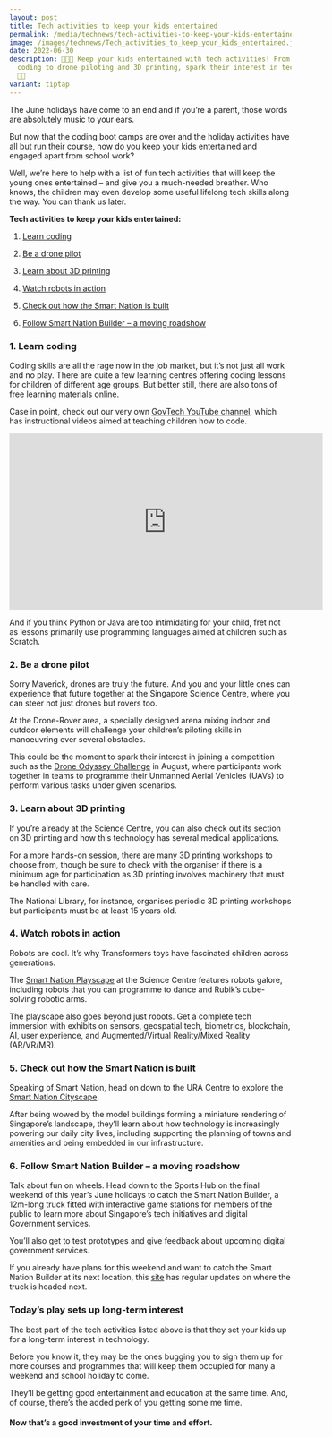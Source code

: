 ```yaml
---
layout: post
title: Tech activities to keep your kids entertained
permalink: /media/technews/tech-activities-to-keep-your-kids-entertained/
image: /images/technews/Tech_activities_to_keep_your_kids_entertained.jpg
date: 2022-06-30
description: 🚀👩‍💻 Keep your kids entertained with tech activities! From
  coding to drone piloting and 3D printing, spark their interest in technology.
  🤖👾
variant: tiptap
---
```

<p>The June holidays have come to an end and if you’re a parent, those words
are absolutely music to your ears.</p>
<p>But now that the coding boot camps are over and the holiday activities
have all but run their course, how do you keep your kids entertained and
engaged apart from school work?</p>
<p>Well, we’re here to help with a list of fun tech activities that will
keep the young ones entertained – and give you a much-needed breather.
Who knows, the children may even develop some useful lifelong tech skills
along the way. You can thank us later.</p>
<p><strong>Tech activities to keep your kids entertained:</strong>
</p>
<ol data-tight="true" class="tight">
<li>
<p><a href="https://www.tech.gov.sg/media/technews/tech-activities-to-keep-your-kids-entertained#1-learn-coding" rel="noopener noreferrer nofollow" target="_blank"><u>Learn coding</u></a>
</p>
</li>
<li>
<p><a href="https://www.tech.gov.sg/media/technews/tech-activities-to-keep-your-kids-entertained#2-be-a-drone-pilot" rel="noopener noreferrer nofollow" target="_blank"><u>Be a drone pilot</u></a>
</p>
</li>
<li>
<p><a href="https://www.tech.gov.sg/media/technews/tech-activities-to-keep-your-kids-entertained#3-learn-about-3d-printing" rel="noopener noreferrer nofollow" target="_blank"><u>Learn about 3D printing</u></a>
</p>
</li>
<li>
<p><a href="https://www.tech.gov.sg/media/technews/tech-activities-to-keep-your-kids-entertained#4-watch-robots-in-action" rel="noopener noreferrer nofollow" target="_blank"><u>Watch robots in action</u></a>
</p>
</li>
<li>
<p><a href="https://www.tech.gov.sg/media/technews/tech-activities-to-keep-your-kids-entertained#5-check-out-how-the-smart-nation-is-built" rel="noopener noreferrer nofollow" target="_blank"><u>Check out how the Smart Nation is built</u></a>
</p>
</li>
<li>
<p><a href="https://www.tech.gov.sg/media/technews/tech-activities-to-keep-your-kids-entertained#6-follow-smart-nation-builder--a-moving-roadshow" rel="noopener noreferrer nofollow" target="_blank"><u>Follow Smart Nation Builder – a moving roadshow</u></a>
</p>
</li>
</ol>
<h3>1. Learn coding</h3>
<p>Coding skills are all the rage now in the job market, but it’s not just
all work and no play. There are quite a few learning centres offering coding
lessons for children of different age groups. But better still, there are
also tons of free learning materials online.</p>
<p>Case in point, check out our very own&nbsp;<a href="https://www.youtube.com/c/GovTechSG" class="editor-rtfLink" rel="noopener noreferrer nofollow" target="_blank">GovTech YouTube channel</a>,
which has instructional videos aimed at teaching children how to code.</p>
<div class="iframe-wrapper">
<iframe height="315" width="560" allowfullscreen="true" frameborder="0" src="https://www.youtube.com/embed/MfkeAoVo4Vo?si=OKQpZ9XLvei2Ab92"></iframe>
</div>
<p>And if you think Python or Java are too intimidating for your child, fret
not as lessons primarily use programming languages aimed at children such
as Scratch.</p>
<h3>2. Be a drone pilot</h3>
<p>Sorry Maverick, drones are truly the future. And you and your little ones
can experience that future together at the Singapore Science Centre, where
you can steer not just drones but rovers too.</p>
<p>At the Drone-Rover area, a specially designed arena mixing indoor and
outdoor elements will challenge your children’s piloting skills in manoeuvring
over several obstacles.</p>
<p>This could be the moment to spark their interest in joining a competition
such as the&nbsp;<a href="https://www.stemacademy.sg/drone-odyssey-challenge" class="editor-rtfLink" rel="noopener noreferrer nofollow" target="_blank">Drone Odyssey Challenge</a>&nbsp;in
August, where participants work together in teams to programme their Unmanned
Aerial Vehicles (UAVs) to perform various tasks under given scenarios.</p>
<h3>3. Learn about 3D printing</h3>
<p>If you’re already at the Science Centre, you can also check out its section
on 3D printing and how this technology has several medical applications.</p>
<p>For a more hands-on session, there are many 3D printing workshops to choose
from, though be sure to check with the organiser if there is a minimum
age for participation as 3D printing involves machinery that must be handled
with care.</p>
<p>The National Library, for instance, organises periodic 3D printing workshops
but participants must be at least 15 years old.</p>
<h3>4. Watch robots in action</h3>
<p>Robots are cool. It’s why Transformers toys have fascinated children across
generations.</p>
<p>The&nbsp;<a href="https://www.smartnation.gov.sg/community/showcases/playscape" class="editor-rtfLink" rel="noopener noreferrer nofollow" target="_blank">Smart Nation Playscape</a>&nbsp;at
the Science Centre features robots galore, including robots that you can
programme to dance and Rubik’s cube-solving robotic arms.</p>
<p>The playscape also goes beyond just robots. Get a complete tech immersion
with exhibits on sensors, geospatial tech, biometrics, blockchain, AI,
user experience, and Augmented/Virtual Reality/Mixed Reality (AR/VR/MR).</p>
<h3>5. Check out how the Smart Nation is built</h3>
<p>Speaking of Smart Nation, head on down to the URA Centre to explore the&nbsp;
<a href="https://www.smartnation.gov.sg/community/showcases/cityscape" class="editor-rtfLink" rel="noopener noreferrer nofollow" target="_blank">Smart Nation Cityscape</a>.</p>
<p>After being wowed by the model buildings forming a miniature rendering
of Singapore’s landscape, they’ll learn about how technology is increasingly
powering our daily city lives, including supporting the planning of towns
and amenities and being embedded in our infrastructure.</p>
<h3>6. Follow Smart Nation Builder – a moving roadshow</h3>
<p>Talk about fun on wheels. Head down to the Sports Hub on the final weekend
of this year’s June holidays to catch the Smart Nation Builder, a 12m-long
truck fitted with interactive game stations for members of the public to
learn more about Singapore’s tech initiatives and digital Government services.</p>
<p>You’ll also get to test prototypes and give feedback about upcoming digital
government services.</p>
<p>If you already have plans for this weekend and want to catch the Smart
Nation Builder at its next location, this&nbsp;<a href="https://www.smartnation.gov.sg/community/showcases/builder" class="editor-rtfLink" rel="noopener noreferrer nofollow" target="_blank">site</a>&nbsp;has
regular updates on where the truck is headed next.</p>
<h3>Today’s play sets up long-term interest</h3>
<p>The best part of the tech activities listed above is that they set your
kids up for a long-term interest in technology.</p>
<p>Before you know it, they may be the ones bugging you to sign them up for
more courses and programmes that will keep them occupied for many a weekend
and school holiday to come.</p>
<p>They’ll be getting good entertainment and education at the same time.
And, of course, there’s the added perk of you getting some me time.</p>
<h4>Now that’s a good investment of your time and effort.</h4>
<p></p>